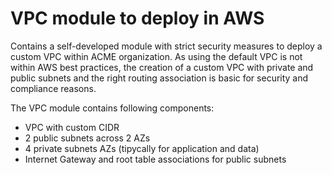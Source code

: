 # VPC module to deploy in AWS

Contains a self-developed module with strict security measures to deploy a custom VPC within ACME organization.
As using the default VPC is not within AWS best practices, the creation of a custom VPC with private and public subnets and the right routing association is basic for security and compliance reasons.

The VPC module contains following components:
- VPC with custom CIDR
- 2 public subnets across 2 AZs
- 4 private subnets AZs (tipycally for application and data)
- Internet Gateway and root table associations for public subnets